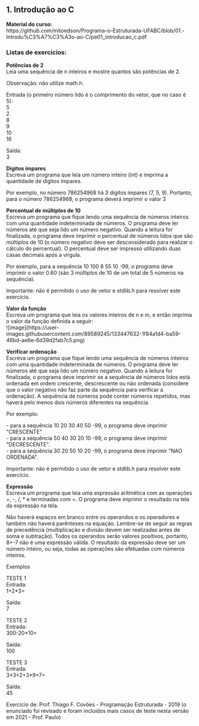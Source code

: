 <h2>1. Introdução ao C</h2>

<p><b>Material do curso:</b><br>
https://github.com/mitoedson/Programa-o-Estruturada-UFABC/blob/01.-Introdu%C3%A7%C3%A3o-ao-C/pe01_introducao_c.pdf

<h3>Listas de exercícios: </h3>
<p>
<b>Potências de 2</b><br>
Leia uma sequência de n inteiros e mostre quantos são potências de 2.
<p>
Observação: não utilize math.h.
<p>
Entrada (o primeiro número lido é o comprimento do vetor, que no caso é 5):<br>
5<br>
2<br>
8<br>
9<br>
10<br>
16
<p>
Saída:<br>
3
<p>  
<b>Dígitos ímpares</b><br>
Escreva um programa que leia um número inteiro (int) e imprima a quantidade de dígitos ímpares.
<p>
Por exemplo, no número 786254968 há 3 dígitos ímpares (7, 5, 9). Portanto, para o número 786254968, o programa deverá imprimir o valor 3  
<p>  
<b>Percentual de múltiplos de 10</b><br>
Escreva um programa que fique lendo uma sequência de números inteiros com uma quantidade indeterminada de números. O programa deve ler números até que seja lido um número negativo. Quando a leitura for finalizada, o programa deve imprimir o percentual de números lidos que são múltiplos de 10 (o número negativo deve ser desconsiderado para realizar o cálculo do percentual). O percentual deve ser impresso utilizando duas casas decimais após a vírgula.
<p>
Por exemplo, para a sequência 10 100 8 55 10 -99, o programa deve imprimir o valor 0.60 (são 3 múltiplos de 10 de um total de 5 números na sequência).
<p>
Importante: não é permitido o uso de vetor e stdlib.h para resolver este exercício.  
<p>  
<b>Valor da função</b><br>
Escreva um programa que leia os valores inteiros de n e m, e então imprima o valor da função definida a seguir:  <br>
![image](https://user-images.githubusercontent.com/89589245/133447632-1f84a1d4-ba59-46bd-ae6e-6d39d2fab7c5.png)

<p>  
<b>Verificar ordenação</b><br>
Escreva um programa que fique lendo uma sequência de números inteiros com uma quantidade indeterminada de números. O programa deve ler números até que seja lido um número negativo. Quando a leitura for finalizada, o programa deve imprimir se a sequência de números lidos está ordenada em ordem crescente, descrescente ou não ordenada (considere que o valor negativo não faz parte da sequência para verificar a ordenação). A sequência de números pode conter números repetidos, mas haverá pelo menos dois números diferentes na sequência.
<p>
Por exemplo:
<p>
- para a sequência 10 20 30 40 50 -99, o programa deve imprimir "CRESCENTE"<br>
- para a sequência 50 40 30 20 10 -99, o programa deve imprimir "DECRESCENTE".<br>
- para a sequência 30 20 50 10 20 -99, o programa deve imprimir "NAO ORDENADA".
<p>
Importante: não é permitido o uso de vetor e stdlib.h para resolver este exercício.  
<p>  
<b>Expressão</b><br>
Escreva um programa que leia uma expressão aritmética com as operações +, -, /, * e terminadas com =. O programa deve imprimir o resultado na tela da expressão na tela.
<p>
Não haverá espaços em branco entre os operandos e os operadores e também não haverá parênteses na equação. Lembre-se de seguir as regras de precedência (multiplicação e divisão devem ser realizadas antes de soma e subtração). Todos os operandos serão valores positivos, portanto, 8+-7 não é uma expressão válida. O resultado da expressão deve ser um número inteiro, ou seja, todas as operações são efetuadas com números inteiros.
<p>
Exemplos
<p>
TESTE 1<br>
Entrada:<br>
1+2*3=
<p>
Saída:<br>
7
<p>
TESTE 2<br>
Entrada:<br>
300-20*10=
<p>
Saída:<br>
100
<p>
TESTE 3<br>
Entrada:<br>
3*3+2+3*9+7=
<p>
Saída:<br>
45
<p>
Exercício de: Prof. Thiago F. Covões - Programação Estruturada - 2019 (o enunciado foi revisado e foram incluídos mais casos de teste nesta versão em 2021 - Prof. Paulo)
